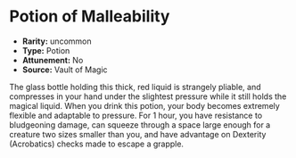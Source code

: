 
# Potion of Malleability

* **Rarity:** uncommon
* **Type:** Potion
* **Attunement:** No
* **Source:** Vault of Magic


The glass bottle holding this thick, red liquid is strangely pliable, and compresses in your hand under the slightest pressure while it still holds the magical liquid. When you drink this potion, your body becomes extremely flexible and adaptable to pressure. For 1 hour, you have resistance to bludgeoning damage, can squeeze through a space large enough for a creature two sizes smaller than you, and have advantage on Dexterity (Acrobatics) checks made to escape a grapple.
